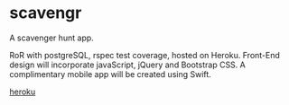 # scavengr

A scavenger hunt app.

RoR with postgreSQL, rspec test coverage, hosted on Heroku. Front-End design will incorporate javaScript, jQuery and Bootstrap CSS. A complimentary mobile app will be created using Swift. 

[heroku]

[heroku]: http://scavengur.herokuapp.com/ "Link to Heroku"